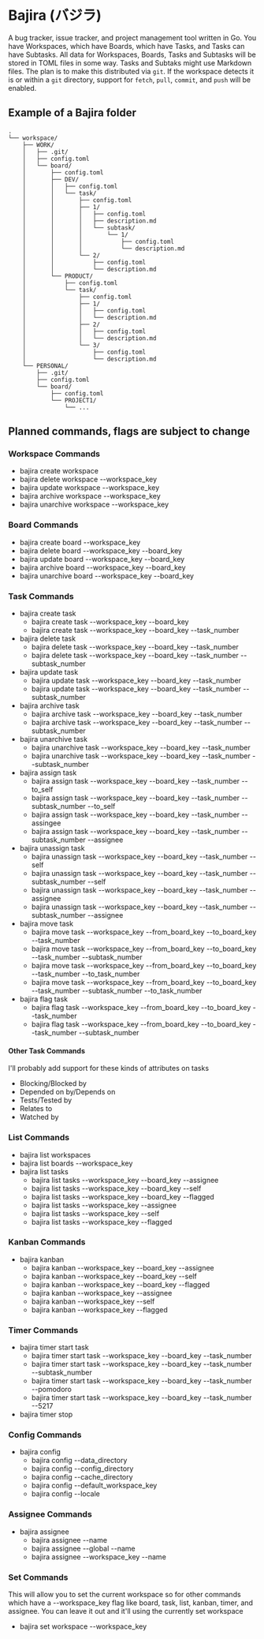 # Bajira (バジラ)

A bug tracker, issue tracker, and project management tool written in Go. You have Workspaces, which have Boards, which have Tasks, and Tasks can have Subtasks. All data for Workspaces, Boards, Tasks and Subtasks will be stored in TOML files in some way. Tasks and Subtaks might use Markdown files. The plan is to make this distributed via `git`. If the workspace detects it is or within a `git` directory, support for `fetch`, `pull`, `commit`, and `push` will be enabled.

## Example of a Bajira folder

```
.
└── workspace/
    ├── WORK/
    │   ├── .git/
    │   ├── config.toml
    │   └── board/
    │       ├── config.toml
    │       ├── DEV/
    │       │   ├── config.toml
    │       │   └── task/
    │       │       ├── config.toml
    │       │       ├── 1/
    │       │       │   ├── config.toml
    │       │       │   ├── description.md
    │       │       │   └── subtask/
    │       │       │       └── 1/
    │       │       │           ├── config.toml
    │       │       │           └── description.md
    │       │       └── 2/
    │       │           ├── config.toml
    │       │           └── description.md
    │       └── PRODUCT/
    │           ├── config.toml
    │           └── task/
    │               ├── config.toml
    │               ├── 1/
    │               │   ├── config.toml
    │               │   └── description.md
    │               ├── 2/
    │               │   ├── config.toml
    │               │   └── description.md
    │               └── 3/
    │                   ├── config.toml
    │                   └── description.md
    └── PERSONAL/
        ├── .git/
        ├── config.toml
        └── board/
            ├── config.toml
            └── PROJECT1/
                └── ...
```

## Planned commands, flags are subject to change

### Workspace Commands

- bajira create workspace
- bajira delete workspace --workspace_key
- bajira update workspace --workspace_key
- bajira archive workspace --workspace_key
- bajira unarchive workspace --workspace_key

### Board Commands

- bajira create board --workspace_key
- bajira delete board --workspace_key --board_key
- bajira update board --workspace_key --board_key
- bajira archive board --workspace_key --board_key
- bajira unarchive board --workspace_key --board_key

### Task Commands

- bajira create task
  - bajira create task --workspace_key --board_key
  - bajira create task --workspace_key --board_key --task_number
- bajira delete task
  - bajira delete task --workspace_key --board_key --task_number
  - bajira delete task --workspace_key --board_key --task_number --subtask_number
- bajira update task
  - bajira update task --workspace_key --board_key --task_number
  - bajira update task --workspace_key --board_key --task_number --subtask_number
- bajira archive task
  - bajira archive task --workspace_key --board_key --task_number
  - bajira archive task --workspace_key --board_key --task_number --subtask_number
- bajira unarchive task
  - bajira unarchive task --workspace_key --board_key --task_number
  - bajira unarchive task --workspace_key --board_key --task_number --subtask_number
- bajira assign task
  - bajira assign task --workspace_key --board_key --task_number --to_self
  - bajira assign task --workspace_key --board_key --task_number --subtask_number --to_self
  - bajira assign task --workspace_key --board_key --task_number --assingee
  - bajira assign task --workspace_key --board_key --task_number --subtask_number --assignee
- bajira unassign task
  - bajira unassign task --workspace_key --board_key --task_number --self
  - bajira unassign task --workspace_key --board_key --task_number --subtask_number --self
  - bajira unassign task --workspace_key --board_key --task_number --assignee
  - bajira unassign task --workspace_key --board_key --task_number --subtask_number --assignee
- bajira move task
  - bajira move task --workspace_key --from_board_key --to_board_key --task_number
  - bajira move task --workspace_key --from_board_key --to_board_key --task_number --subtask_number
  - bajira move task --workspace_key --from_board_key --to_board_key --task_number --to_task_number
  - bajira move task --workspace_key --from_board_key --to_board_key --task_number --subtask_number --to_task_number
- bajira flag task
  - bajira flag task --workspace_key --from_board_key --to_board_key --task_number
  - bajira flag task --workspace_key --from_board_key --to_board_key --task_number --subtask_number

#### Other Task Commands

I'll probably add support for these kinds of attributes on tasks

- Blocking/Blocked by
- Depended on by/Depends on
- Tests/Tested by
- Relates to
- Watched by

### List Commands

- bajira list workspaces
- bajira list boards --workspace_key
- bajira list tasks
  - bajira list tasks --workspace_key --board_key --assignee
  - bajira list tasks --workspace_key --board_key --self
  - bajira list tasks --workspace_key --board_key --flagged
  - bajira list tasks --workspace_key --assignee
  - bajira list tasks --workspace_key --self
  - bajira list tasks --workspace_key --flagged

### Kanban Commands

- bajira kanban
  - bajira kanban --workspace_key --board_key --assignee
  - bajira kanban --workspace_key --board_key --self
  - bajira kanban --workspace_key --board_key --flagged
  - bajira kanban --workspace_key --assignee
  - bajira kanban --workspace_key --self
  - bajira kanban --workspace_key --flagged

### Timer Commands

- bajira timer start task
  - bajira timer start task --workspace_key --board_key --task_number
  - bajira timer start task --workspace_key --board_key --task_number --subtask_number
  - bajira timer start task --workspace_key --board_key --task_number --pomodoro
  - bajira timer start task --workspace_key --board_key --task_number --5217
- bajira timer stop

### Config Commands

- bajira config
  - bajira config --data_directory
  - bajira config --config_directory
  - bajira config --cache_directory
  - bajira config --default_workspace_key
  - bajira config --locale

### Assignee Commands

- bajira assignee
  - bajira assignee --name
  - bajira assignee --global --name
  - bajira assignee --workspace_key --name

### Set Commands

This will allow you to set the current workspace so for other commands which have a --workspace_key flag like board, task, list, kanban, timer, and assignee. You can leave it out and it'll using the currently set workspace

- bajira set workspace --workspace_key
